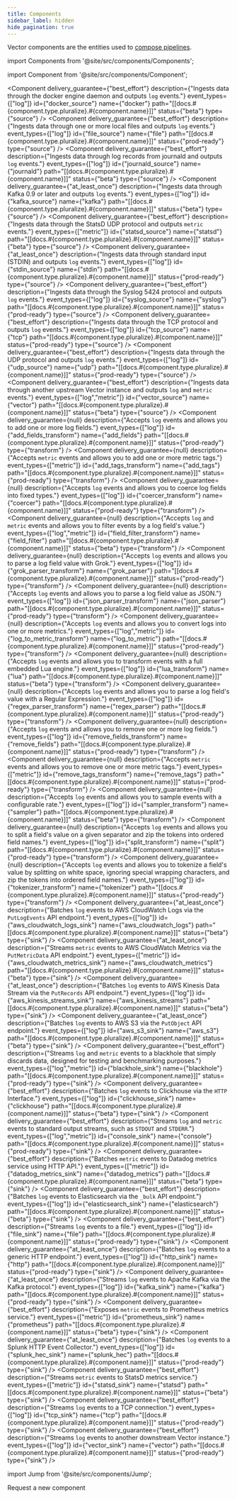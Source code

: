 ```yaml
---
title: Components
sidebar_label: hidden
hide_pagination: true
---
```


Vector components are the entities used to
[compose pipelines][docs.configuration#composition].

import Components from '@site/src/components/Components';

import Component from '@site/src/components/Component';

<Components>

<Component
  delivery_guarantee={"best_effort"}
  description={"Ingests data through the docker engine daemon and outputs `log` events."}
  event_types={["log"]}
  id={"docker_source"}
  name={"docker"}
  path="[[docs.#{component.type.pluralize}.#{component.name}]]"
  status={"beta"}
  type={"source"} />
<Component
  delivery_guarantee={"best_effort"}
  description={"Ingests data through one or more local files and outputs `log` events."}
  event_types={["log"]}
  id={"file_source"}
  name={"file"}
  path="[[docs.#{component.type.pluralize}.#{component.name}]]"
  status={"prod-ready"}
  type={"source"} />
<Component
  delivery_guarantee={"best_effort"}
  description={"Ingests data through log records from journald and outputs `log` events."}
  event_types={["log"]}
  id={"journald_source"}
  name={"journald"}
  path="[[docs.#{component.type.pluralize}.#{component.name}]]"
  status={"beta"}
  type={"source"} />
<Component
  delivery_guarantee={"at_least_once"}
  description={"Ingests data through Kafka 0.9 or later and outputs `log` events."}
  event_types={["log"]}
  id={"kafka_source"}
  name={"kafka"}
  path="[[docs.#{component.type.pluralize}.#{component.name}]]"
  status={"beta"}
  type={"source"} />
<Component
  delivery_guarantee={"best_effort"}
  description={"Ingests data through the StatsD UDP protocol and outputs `metric` events."}
  event_types={["metric"]}
  id={"statsd_source"}
  name={"statsd"}
  path="[[docs.#{component.type.pluralize}.#{component.name}]]"
  status={"beta"}
  type={"source"} />
<Component
  delivery_guarantee={"at_least_once"}
  description={"Ingests data through standard input (STDIN) and outputs `log` events."}
  event_types={["log"]}
  id={"stdin_source"}
  name={"stdin"}
  path="[[docs.#{component.type.pluralize}.#{component.name}]]"
  status={"prod-ready"}
  type={"source"} />
<Component
  delivery_guarantee={"best_effort"}
  description={"Ingests data through the Syslog 5424 protocol and outputs `log` events."}
  event_types={["log"]}
  id={"syslog_source"}
  name={"syslog"}
  path="[[docs.#{component.type.pluralize}.#{component.name}]]"
  status={"prod-ready"}
  type={"source"} />
<Component
  delivery_guarantee={"best_effort"}
  description={"Ingests data through the TCP protocol and outputs `log` events."}
  event_types={["log"]}
  id={"tcp_source"}
  name={"tcp"}
  path="[[docs.#{component.type.pluralize}.#{component.name}]]"
  status={"prod-ready"}
  type={"source"} />
<Component
  delivery_guarantee={"best_effort"}
  description={"Ingests data through the UDP protocol and outputs `log` events."}
  event_types={["log"]}
  id={"udp_source"}
  name={"udp"}
  path="[[docs.#{component.type.pluralize}.#{component.name}]]"
  status={"prod-ready"}
  type={"source"} />
<Component
  delivery_guarantee={"best_effort"}
  description={"Ingests data through another upstream Vector instance and outputs `log` and `metric` events."}
  event_types={["log","metric"]}
  id={"vector_source"}
  name={"vector"}
  path="[[docs.#{component.type.pluralize}.#{component.name}]]"
  status={"beta"}
  type={"source"} />
<Component
  delivery_guarantee={null}
  description={"Accepts `log` events and allows you to add one or more log fields."}
  event_types={["log"]}
  id={"add_fields_transform"}
  name={"add_fields"}
  path="[[docs.#{component.type.pluralize}.#{component.name}]]"
  status={"prod-ready"}
  type={"transform"} />
<Component
  delivery_guarantee={null}
  description={"Accepts `metric` events and allows you to add one or more metric tags."}
  event_types={["metric"]}
  id={"add_tags_transform"}
  name={"add_tags"}
  path="[[docs.#{component.type.pluralize}.#{component.name}]]"
  status={"prod-ready"}
  type={"transform"} />
<Component
  delivery_guarantee={null}
  description={"Accepts `log` events and allows you to coerce log fields into fixed types."}
  event_types={["log"]}
  id={"coercer_transform"}
  name={"coercer"}
  path="[[docs.#{component.type.pluralize}.#{component.name}]]"
  status={"prod-ready"}
  type={"transform"} />
<Component
  delivery_guarantee={null}
  description={"Accepts `log` and `metric` events and allows you to filter events by a log field's value."}
  event_types={["log","metric"]}
  id={"field_filter_transform"}
  name={"field_filter"}
  path="[[docs.#{component.type.pluralize}.#{component.name}]]"
  status={"beta"}
  type={"transform"} />
<Component
  delivery_guarantee={null}
  description={"Accepts `log` events and allows you to parse a log field value with Grok."}
  event_types={["log"]}
  id={"grok_parser_transform"}
  name={"grok_parser"}
  path="[[docs.#{component.type.pluralize}.#{component.name}]]"
  status={"prod-ready"}
  type={"transform"} />
<Component
  delivery_guarantee={null}
  description={"Accepts `log` events and allows you to parse a log field value as JSON."}
  event_types={["log"]}
  id={"json_parser_transform"}
  name={"json_parser"}
  path="[[docs.#{component.type.pluralize}.#{component.name}]]"
  status={"prod-ready"}
  type={"transform"} />
<Component
  delivery_guarantee={null}
  description={"Accepts `log` events and allows you to convert logs into one or more metrics."}
  event_types={["log","metric"]}
  id={"log_to_metric_transform"}
  name={"log_to_metric"}
  path="[[docs.#{component.type.pluralize}.#{component.name}]]"
  status={"prod-ready"}
  type={"transform"} />
<Component
  delivery_guarantee={null}
  description={"Accepts `log` events and allows you to transform events with a full embedded Lua engine."}
  event_types={["log"]}
  id={"lua_transform"}
  name={"lua"}
  path="[[docs.#{component.type.pluralize}.#{component.name}]]"
  status={"beta"}
  type={"transform"} />
<Component
  delivery_guarantee={null}
  description={"Accepts `log` events and allows you to parse a log field's value with a Regular Expression."}
  event_types={["log"]}
  id={"regex_parser_transform"}
  name={"regex_parser"}
  path="[[docs.#{component.type.pluralize}.#{component.name}]]"
  status={"prod-ready"}
  type={"transform"} />
<Component
  delivery_guarantee={null}
  description={"Accepts `log` events and allows you to remove one or more log fields."}
  event_types={["log"]}
  id={"remove_fields_transform"}
  name={"remove_fields"}
  path="[[docs.#{component.type.pluralize}.#{component.name}]]"
  status={"prod-ready"}
  type={"transform"} />
<Component
  delivery_guarantee={null}
  description={"Accepts `metric` events and allows you to remove one or more metric tags."}
  event_types={["metric"]}
  id={"remove_tags_transform"}
  name={"remove_tags"}
  path="[[docs.#{component.type.pluralize}.#{component.name}]]"
  status={"prod-ready"}
  type={"transform"} />
<Component
  delivery_guarantee={null}
  description={"Accepts `log` events and allows you to sample events with a configurable rate."}
  event_types={["log"]}
  id={"sampler_transform"}
  name={"sampler"}
  path="[[docs.#{component.type.pluralize}.#{component.name}]]"
  status={"beta"}
  type={"transform"} />
<Component
  delivery_guarantee={null}
  description={"Accepts `log` events and allows you to split a field's value on a given separator and zip the tokens into ordered field names."}
  event_types={["log"]}
  id={"split_transform"}
  name={"split"}
  path="[[docs.#{component.type.pluralize}.#{component.name}]]"
  status={"prod-ready"}
  type={"transform"} />
<Component
  delivery_guarantee={null}
  description={"Accepts `log` events and allows you to tokenize a field's value by splitting on white space, ignoring special wrapping characters, and zip the tokens into ordered field names."}
  event_types={["log"]}
  id={"tokenizer_transform"}
  name={"tokenizer"}
  path="[[docs.#{component.type.pluralize}.#{component.name}]]"
  status={"prod-ready"}
  type={"transform"} />
<Component
  delivery_guarantee={"at_least_once"}
  description={"Batches `log` events to AWS CloudWatch Logs via the `PutLogEvents` API endpoint."}
  event_types={["log"]}
  id={"aws_cloudwatch_logs_sink"}
  name={"aws_cloudwatch_logs"}
  path="[[docs.#{component.type.pluralize}.#{component.name}]]"
  status={"beta"}
  type={"sink"} />
<Component
  delivery_guarantee={"at_least_once"}
  description={"Streams `metric` events to AWS CloudWatch Metrics via the `PutMetricData` API endpoint."}
  event_types={["metric"]}
  id={"aws_cloudwatch_metrics_sink"}
  name={"aws_cloudwatch_metrics"}
  path="[[docs.#{component.type.pluralize}.#{component.name}]]"
  status={"beta"}
  type={"sink"} />
<Component
  delivery_guarantee={"at_least_once"}
  description={"Batches `log` events to AWS Kinesis Data Stream via the `PutRecords` API endpoint."}
  event_types={["log"]}
  id={"aws_kinesis_streams_sink"}
  name={"aws_kinesis_streams"}
  path="[[docs.#{component.type.pluralize}.#{component.name}]]"
  status={"beta"}
  type={"sink"} />
<Component
  delivery_guarantee={"at_least_once"}
  description={"Batches `log` events to AWS S3 via the `PutObject` API endpoint."}
  event_types={["log"]}
  id={"aws_s3_sink"}
  name={"aws_s3"}
  path="[[docs.#{component.type.pluralize}.#{component.name}]]"
  status={"beta"}
  type={"sink"} />
<Component
  delivery_guarantee={"best_effort"}
  description={"Streams `log` and `metric` events to a blackhole that simply discards data, designed for testing and benchmarking purposes."}
  event_types={["log","metric"]}
  id={"blackhole_sink"}
  name={"blackhole"}
  path="[[docs.#{component.type.pluralize}.#{component.name}]]"
  status={"prod-ready"}
  type={"sink"} />
<Component
  delivery_guarantee={"best_effort"}
  description={"Batches `log` events to Clickhouse via the `HTTP` Interface."}
  event_types={["log"]}
  id={"clickhouse_sink"}
  name={"clickhouse"}
  path="[[docs.#{component.type.pluralize}.#{component.name}]]"
  status={"beta"}
  type={"sink"} />
<Component
  delivery_guarantee={"best_effort"}
  description={"Streams `log` and `metric` events to standard output streams, such as `STDOUT` and `STDERR`."}
  event_types={["log","metric"]}
  id={"console_sink"}
  name={"console"}
  path="[[docs.#{component.type.pluralize}.#{component.name}]]"
  status={"prod-ready"}
  type={"sink"} />
<Component
  delivery_guarantee={"best_effort"}
  description={"Batches `metric` events to Datadog metrics service using HTTP API."}
  event_types={["metric"]}
  id={"datadog_metrics_sink"}
  name={"datadog_metrics"}
  path="[[docs.#{component.type.pluralize}.#{component.name}]]"
  status={"beta"}
  type={"sink"} />
<Component
  delivery_guarantee={"best_effort"}
  description={"Batches `log` events to Elasticsearch via the `_bulk` API endpoint."}
  event_types={["log"]}
  id={"elasticsearch_sink"}
  name={"elasticsearch"}
  path="[[docs.#{component.type.pluralize}.#{component.name}]]"
  status={"beta"}
  type={"sink"} />
<Component
  delivery_guarantee={"best_effort"}
  description={"Streams `log` events to a file."}
  event_types={["log"]}
  id={"file_sink"}
  name={"file"}
  path="[[docs.#{component.type.pluralize}.#{component.name}]]"
  status={"prod-ready"}
  type={"sink"} />
<Component
  delivery_guarantee={"at_least_once"}
  description={"Batches `log` events to a generic HTTP endpoint."}
  event_types={["log"]}
  id={"http_sink"}
  name={"http"}
  path="[[docs.#{component.type.pluralize}.#{component.name}]]"
  status={"prod-ready"}
  type={"sink"} />
<Component
  delivery_guarantee={"at_least_once"}
  description={"Streams `log` events to Apache Kafka via the Kafka protocol."}
  event_types={["log"]}
  id={"kafka_sink"}
  name={"kafka"}
  path="[[docs.#{component.type.pluralize}.#{component.name}]]"
  status={"prod-ready"}
  type={"sink"} />
<Component
  delivery_guarantee={"best_effort"}
  description={"Exposes `metric` events to Prometheus metrics service."}
  event_types={["metric"]}
  id={"prometheus_sink"}
  name={"prometheus"}
  path="[[docs.#{component.type.pluralize}.#{component.name}]]"
  status={"beta"}
  type={"sink"} />
<Component
  delivery_guarantee={"at_least_once"}
  description={"Batches `log` events to a Splunk HTTP Event Collector."}
  event_types={["log"]}
  id={"splunk_hec_sink"}
  name={"splunk_hec"}
  path="[[docs.#{component.type.pluralize}.#{component.name}]]"
  status={"prod-ready"}
  type={"sink"} />
<Component
  delivery_guarantee={"best_effort"}
  description={"Streams `metric` events to StatsD metrics service."}
  event_types={["metric"]}
  id={"statsd_sink"}
  name={"statsd"}
  path="[[docs.#{component.type.pluralize}.#{component.name}]]"
  status={"beta"}
  type={"sink"} />
<Component
  delivery_guarantee={"best_effort"}
  description={"Streams `log` events to a TCP connection."}
  event_types={["log"]}
  id={"tcp_sink"}
  name={"tcp"}
  path="[[docs.#{component.type.pluralize}.#{component.name}]]"
  status={"prod-ready"}
  type={"sink"} />
<Component
  delivery_guarantee={"best_effort"}
  description={"Streams `log` events to another downstream Vector instance."}
  event_types={["log"]}
  id={"vector_sink"}
  name={"vector"}
  path="[[docs.#{component.type.pluralize}.#{component.name}]]"
  status={"prod-ready"}
  type={"sink"} />

</Components>

import Jump from '@site/src/components/Jump';

<Jump to="https://github.com/timberio/vector/issues/new?labels=Type%3A+New+Feature" icon="plus-circle">
  Request a new component
</Jump>


[docs.configuration#composition]: ./setup/configuration#composition
